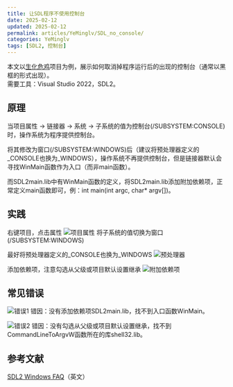 ```yaml
---
title: 让SDL程序不使用控制台
date: 2025-02-12
updated: 2025-02-12
permalink: articles/YeMinglv/SDL_no_console/
categories: YeMinglv
tags: [SDL2, 控制台]
---
```


本文以[生化危鸡](https://space.bilibili.com/25864506/lists/4191853?type=season)项目为例，展示如何取消掉程序运行后的出现的控制台（通常以黑框的形式出现）。  
需要工具：Visual Studio 2022，SDL2。

<!-- more -->

## 原理
当项目属性 -> 链接器 -> 系统 -> 子系统的值为控制台(/SUBSYSTEM:CONSOLE)时，操作系统为程序提供控制台。  

将其修改为窗口(/SUBSYSTEM:WINDOWS)后（建议将预处理器定义的_CONSOLE也换为_WINDOWS），操作系统不再提供控制台，但是链接器默认会寻找WinMain函数作为入口（而非main函数）。  

而SDL2main.lib中有WinMain函数的定义，将SDL2main.lib添加附加依赖项，正常定义main函数即可，例：int main(int argc, char* argv[])。

## 实践
右键项目，点击属性
![项目属性](articles/YeMinglv/SDL_no_console/project_property.png)
将子系统的值切换为窗口(/SUBSYSTEM:WINDOWS)

最好将预处理器定义的_CONSOLE也换为_WINDOWS
![预处理器](articles/YeMinglv/SDL_no_console/preprocessor.png)

添加依赖项，注意勾选从父级或项目默认设置继承
![附加依赖项](articles/YeMinglv/SDL_no_console/additional_dependencies.png)

## 常见错误
![错误1](articles/YeMinglv/SDL_no_console/error_1.png)
错因：没有添加依赖项SDL2main.lib，找不到入口函数WinMain。  

![错误2](articles/YeMinglv/SDL_no_console/error_2.png)
错因：没有勾选从父级或项目默认设置继承，找不到CommandLineToArgvW函数所在的库shell32.lib。
## 参考文献
[SDL2 Windows FAQ](https://wiki.libsdl.org/SDL2/FAQWindows)（英文）
